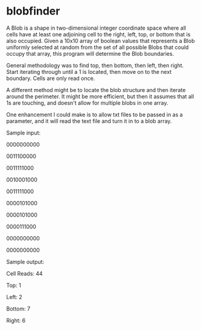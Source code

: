 # blobfinder
A Blob is a shape in two-dimensional integer coordinate space where all cells have at least one adjoining cell to the right, left, top, or bottom that is also occupied. Given a 10x10 array of boolean values that represents a Blob uniformly selected at random from the set of all possible Blobs that could occupy that array, this program will determine the Blob boundaries.

General methodology was to find top, then bottom, then left, then right. Start iterating through until a 1 is located, then move on to the next boundary. Cells are only read once.

A different method might be to locate the blob structure and then iterate around the perimeter. It might be more efficient, but then it assumes that all 1s are touching, and doesn't allow for multiple blobs in one array.

One enhancement I could make is to allow txt files to be passed in as a parameter, and it will read the text file and turn it in to a blob array.


Sample input:

0000000000

0011100000

0011111000

0010001000

0011111000

0000101000

0000101000

0000111000

0000000000

0000000000


Sample output:

Cell Reads: 44

Top: 1

Left: 2

Bottom: 7

Right: 6
